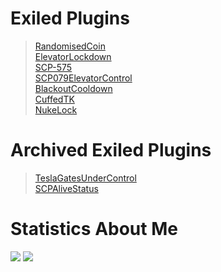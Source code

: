 # Exiled Plugins
> [RandomisedCoin](https://github.com/Marco15453/RandomisedCoin)\
> [ElevatorLockdown](https://github.com/Marco15453/ElevatorLockdown)\
> [SCP-575](https://github.com/Marco15453/SCP-575)\
> [SCP079ElevatorControl](https://github.com/Marco15453/SCP079ElevatorControl)\
> [BlackoutCooldown](https://github.com/Marco15453/BlackoutCooldown)\
> [CuffedTK](https://github.com/Marco15453/CuffedTK)\
> [NukeLock](https://github.com/Marco15453/NukeLock)

# Archived Exiled Plugins
> [TeslaGatesUnderControl](https://github.com/Marco15453/TeslaGatesUnderControl)\
> [SCPAliveStatus](https://github.com/Marco15453/SCPAliveStatus)

# Statistics About Me
<img src="https://github-readme-stats.vercel.app/api?username=marco15453&count_private=true&theme=tokyonight&show_icons=true">
<img src="https://github-readme-stats.vercel.app/api/top-langs/?username=marco15453&count_private=true&theme=tokyonight&show_icons=true&layout=compact">
